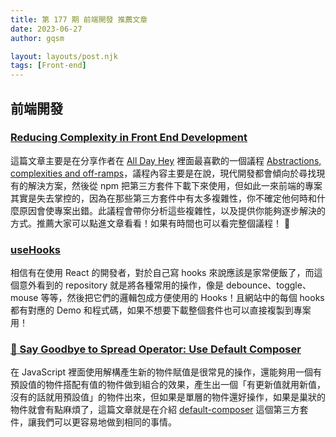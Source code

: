 ```yaml
---
title: 第 177 期 前端開發 推薦文章
date: 2023-06-27
author: gqsm

layout: layouts/post.njk
tags: [Front-end]
---
```


## 前端開發
<!-- summary -->

### [Reducing Complexity in Front End Development](https://css-irl.info/reducing-complexity-in-front-end-development/)

這篇文章主要是在分享作者在 [All Day Hey](https://heypresents.com/conferences/2023) 裡面最喜歡的一個議程 [Abstractions, complexities and off-ramps](https://heypresents.com/talks/abstractions-complexities-and-off-ramps)，議程內容主要是在說，現代開發都會傾向於尋找現有的解決方案，然後從 npm 把第三方套件下載下來使用，但如此一來前端的專案其實是失去掌控的，因為在那些第三方套件中有太多複雜性，你不確定他何時和什麼原因會使專案出錯。此議程會帶你分析這些複雜性，以及提供你能夠逐步解決的方式。推薦大家可以點進文章看看！如果有時間也可以看完整個議程！ 🙌

### [useHooks](https://usehooks.com/)

相信有在使用 React 的開發者，對於自己寫 hooks 來說應該是家常便飯了，而這個意外看到的 repository 就是將各種常用的操作，像是 debounce、toggle、mouse 等等，然後把它們的邏輯包成方便使用的 Hooks！且網站中的每個 hooks 都有對應的 Demo 和程式碼，如果不想要下載整個套件也可以直接複製到專案用！

### [👋 Say Goodbye to Spread Operator: Use Default Composer](https://aralroca.com/blog/default-composer)

在 JavaScript 裡面使用解構產生新的物件賦值是很常見的操作，還能夠用一個有預設值的物件搭配有值的物件做到組合的效果，產生出一個「有更新值就用新值，沒有的話就用預設值」的物件出來，但如果是單層的物件還好操作，如果是巢狀的物件就會有點麻煩了，這篇文章就是在介紹 [default-composer](https://github.com/aralroca/default-composer) 這個第三方套件，讓我們可以更容易地做到相同的事情。
